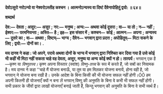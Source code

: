**देवोऽसुरो नरोऽन्यो वा नेश्वरोऽस्तीह कश्चन ।** **आत्मनोऽन्यस्य वा दिष्टं दैवेनापोहितुं द्वयो: ॥ ६४॥** 

**शब्दार्थ** 

**देव:—** **देवता** **; असुर:—** **असुर** **; नर:—** **मनुष्य** **; अन्य:—** **अथवा कोई दूसरा** **; वा—** **या तो** **; न—** **नहीं** **; ईश्वर:—** **परमनियन्ता** **;** **अस्ति—** **है** **; इह—** **इस संसार में** **; कश्चन—** **कोई** **; आत्मन:—** **अपना** **; अन्यस्य—** **दूसरे का** **; वा—** **अथवा** **; दिष्टम्—** **भाग्य** **; दैवेन—** **भगवान् द्वारा प्रदत्त** **; अपोहितुम्—** **मिटा सकने के लिए** **; द्वयो:—** **दोनों का।** **.** 

**मय दानव ने कहा : जो अपने, पराये अथवा दोनों के भाग्य में भगवान् द्वारा निश्चित कर** **दिया गया है उसे कोई भी कहीं भी मिटा नहीं सकता चाहे वह देवता, असुर, मनुष्य या अन्य** **कोई क्यों न हो।** **तात्पर्य :** भगवान् एक है—कृष्ण या *विष्णुतत्त्व।* कृष्ण अपना विस्तार (स्वांश) *विष्णु-तत्त्व* के रूप में करते हैं, जो सबों का नियामक है। मय दानव ने कहा ''चाहे मैं योजना बनाऊँ, या तुम या हम मिलकर योजना बनायें, होना वही है, जो भगवान् ने योजना बना रखी है। उनके आदेश के बिना किसी की भी योजना सफल नहीं होगी।ÓÓ हम अपनी कितनी ही योजनाएँ क्यों न बना लें भगवान् विष्णु की अनुमति के बिना वे कभी भी सफल नहीं होंगी। सभी प्रकार के जीवों द्वारा लाखों योजनाएँ बनाई जाती हैं, किन्तु भगवान् की अनुमति के बिना वे सभी व्यर्थ हैं।  